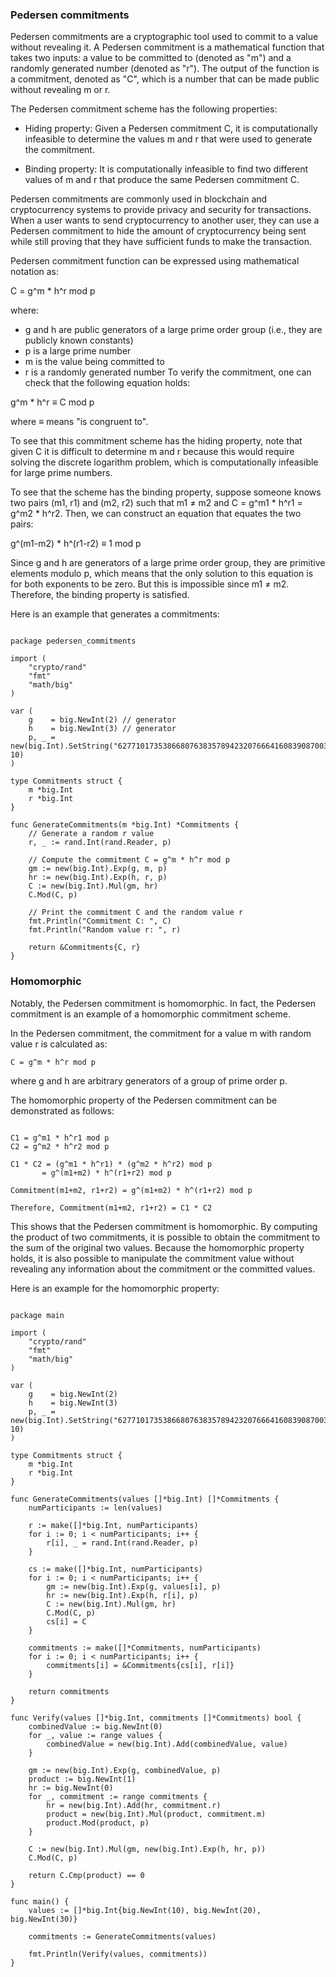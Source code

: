 ### Pedersen commitments

Pedersen commitments are a cryptographic tool used to commit to a value without revealing it. A Pedersen commitment is a mathematical function that takes two inputs: a value to be committed to (denoted as "m") and a randomly generated number (denoted as "r"). The output of the function is a commitment, denoted as "C", which is a number that can be made public without revealing m or r.

The Pedersen commitment scheme has the following properties:

* Hiding property: Given a Pedersen commitment C, it is computationally infeasible to determine the values m and r that were used to generate the commitment.

* Binding property: It is computationally infeasible to find two different values of m and r that produce the same Pedersen commitment C.

Pedersen commitments are commonly used in blockchain and cryptocurrency systems to provide privacy and security for transactions. When a user wants to send cryptocurrency to another user, they can use a Pedersen commitment to hide the amount of cryptocurrency being sent while still proving that they have sufficient funds to make the transaction.

Pedersen commitment function can be expressed using mathematical notation as:

C = g^m * h^r mod p

where:

- g and h are public generators of a large prime order group (i.e., they are publicly known constants)
- p is a large prime number
- m is the value being committed to
- r is a randomly generated number
To verify the commitment, one can check that the following equation holds:

g^m * h^r ≡ C mod p

where ≡ means "is congruent to".

To see that this commitment scheme has the hiding property, note that given C it is difficult to determine m and r because this would require solving the discrete logarithm problem, which is computationally infeasible for large prime numbers.

To see that the scheme has the binding property, suppose someone knows two pairs (m1, r1) and (m2, r2) such that m1 ≠ m2 and C = g^m1 * h^r1 = g^m2 * h^r2. Then, we can construct an equation that equates the two pairs:

g^(m1-m2) * h^(r1-r2) ≡ 1 mod p

Since g and h are generators of a large prime order group, they are primitive elements modulo p, which means that the only solution to this equation is for both exponents to be zero. But this is impossible since m1 ≠ m2. Therefore, the binding property is satisfied.

Here is an example that generates a commitments:
```

package pedersen_commitments

import (
	"crypto/rand"
	"fmt"
	"math/big"
)

var (
	g    = big.NewInt(2) // generator
	h    = big.NewInt(3) // generator
	p, _ = new(big.Int).SetString("6277101735386680763835789423207666416083908700390324961279", 10)
)

type Commitments struct {
	m *big.Int
	r *big.Int
}

func GenerateCommitments(m *big.Int) *Commitments {
	// Generate a random r value
	r, _ := rand.Int(rand.Reader, p)

	// Compute the commitment C = g^m * h^r mod p
	gm := new(big.Int).Exp(g, m, p)
	hr := new(big.Int).Exp(h, r, p)
	C := new(big.Int).Mul(gm, hr)
	C.Mod(C, p)

	// Print the commitment C and the random value r
	fmt.Println("Commitment C: ", C)
	fmt.Println("Random value r: ", r)

	return &Commitments{C, r}
}

```


### Homomorphic

Notably, the Pedersen commitment is homomorphic. In fact, the Pedersen commitment is an example of a homomorphic commitment scheme.

In the Pedersen commitment, the commitment for a value m with random value r is calculated as:

```C = g^m * h^r mod p```

where g and h are arbitrary generators of a group of prime order p.

The homomorphic property of the Pedersen commitment can be demonstrated as follows:

```

C1 = g^m1 * h^r1 mod p
C2 = g^m2 * h^r2 mod p

C1 * C2 = (g^m1 * h^r1) * (g^m2 * h^r2) mod p
       = g^(m1+m2) * h^(r1+r2) mod p

Commitment(m1+m2, r1+r2) = g^(m1+m2) * h^(r1+r2) mod p

Therefore, Commitment(m1+m2, r1+r2) = C1 * C2

```

This shows that the Pedersen commitment is homomorphic. By computing the product of two commitments, it is possible to obtain the commitment to the sum of the original two values. Because the homomorphic property holds, it is also possible to manipulate the commitment value without revealing any information about the commitment or the committed values.


Here is an example for the homomorphic property:

```

package main

import (
	"crypto/rand"
	"fmt"
	"math/big"
)

var (
	g    = big.NewInt(2)
	h    = big.NewInt(3)
	p, _ = new(big.Int).SetString("6277101735386680763835789423207666416083908700390324961279", 10)
)

type Commitments struct {
	m *big.Int
	r *big.Int
}

func GenerateCommitments(values []*big.Int) []*Commitments {
	numParticipants := len(values)

	r := make([]*big.Int, numParticipants)
	for i := 0; i < numParticipants; i++ {
		r[i], _ = rand.Int(rand.Reader, p)
	}

	cs := make([]*big.Int, numParticipants)
	for i := 0; i < numParticipants; i++ {
		gm := new(big.Int).Exp(g, values[i], p)
		hr := new(big.Int).Exp(h, r[i], p)
		C := new(big.Int).Mul(gm, hr)
		C.Mod(C, p)
		cs[i] = C
	}

	commitments := make([]*Commitments, numParticipants)
	for i := 0; i < numParticipants; i++ {
		commitments[i] = &Commitments{cs[i], r[i]}
	}

	return commitments
}

func Verify(values []*big.Int, commitments []*Commitments) bool {
	combinedValue := big.NewInt(0)
	for _, value := range values {
		combinedValue = new(big.Int).Add(combinedValue, value)
	}

	gm := new(big.Int).Exp(g, combinedValue, p)
	product := big.NewInt(1)
	hr := big.NewInt(0)
	for _, commitment := range commitments {
		hr = new(big.Int).Add(hr, commitment.r)
		product = new(big.Int).Mul(product, commitment.m)
		product.Mod(product, p)
	}

	C := new(big.Int).Mul(gm, new(big.Int).Exp(h, hr, p))
	C.Mod(C, p)

	return C.Cmp(product) == 0
}

func main() {
	values := []*big.Int{big.NewInt(10), big.NewInt(20), big.NewInt(30)}

	commitments := GenerateCommitments(values)

	fmt.Println(Verify(values, commitments))
}


```